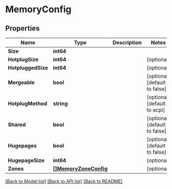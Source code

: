 # MemoryConfig

## Properties

Name | Type | Description | Notes
------------ | ------------- | ------------- | -------------
**Size** | **int64** |  | 
**HotplugSize** | **int64** |  | [optional] 
**HotpluggedSize** | **int64** |  | [optional] 
**Mergeable** | **bool** |  | [optional] [default to false]
**HotplugMethod** | **string** |  | [optional] [default to acpi]
**Shared** | **bool** |  | [optional] [default to false]
**Hugepages** | **bool** |  | [optional] [default to false]
**HugepageSize** | **int64** |  | [optional] 
**Zones** | [**[]MemoryZoneConfig**](MemoryZoneConfig.md) |  | [optional] 

[[Back to Model list]](../README.md#documentation-for-models) [[Back to API list]](../README.md#documentation-for-api-endpoints) [[Back to README]](../README.md)


